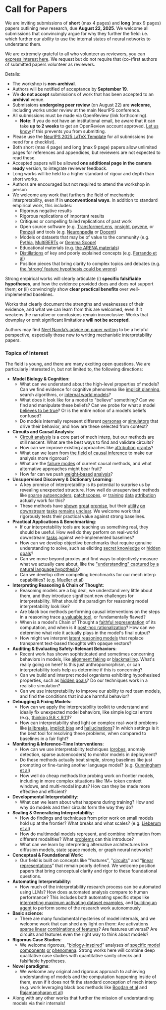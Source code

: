 # Call for Papers
We are inviting submissions of **short** (max 4 pages) and **long** (max 9 pages) papers outlining new research, due **August 22, 2025**. We welcome all submissions that convincingly argue for why they further the field: i.e. which further our ability to use the internal states of neural networks to understand them. 

We are extremely grateful to all who volunteer as reviewers, you can [express interest here](https://www.google.com/url?q=https://docs.google.com/forms/d/e/1FAIpQLSdiw1SJllzoTz_nqzDTzTOGb9DV3W_truQyh-WvYj_QGIi7Mg/viewform?usp%3Ddialog&sa=D&source=editors&ust=1754098383327978&usg=AOvVaw2cQyfDpsqwqK3bi7Nhpu0k). We request but do not require that (co-)first authors of submitted papers volunteer as reviewers. 

Details: 
* The workshop is **non-archival**.
* Authors will be notified of acceptance by **September 19**.
* We **do not accept** submissions of work that has been accepted to an **archival** venue.
* Submissions **undergoing peer review** (on August 22) are **welcome**, including works under review at the main NeurIPS conference.
* All submissions must be made via OpenReview (link forthcoming).
  * **Note**: If you do not have an institutional email, be aware that it can take **up to 2 weeks** to get an OpenReview account approved. [Let us know](mailto:neurips2025@mechinterpworkshop.com) if this prevents you from submitting.
* Please use the [NeurIPS 2025 LaTeX Template](https://www.google.com/url?q=https://media.neurips.cc/Conferences/NeurIPS2025/Styles.zip&sa=D&source=editors&ust=1754098383329779&usg=AOvVaw2c301QGfvmozYSxdNfBXTZ) for all submissions (no need for a checklist).
* Both short (max 4 page) and long (max 9 page) papers allow unlimited pages for references and appendices, but reviewers are not expected to read these.
* Accepted papers will be allowed **one additional page in the camera ready** version, to integrate reviewer feedback.
* Long works will be held to a higher standard of rigour and depth than short works.
* Authors are encouraged but not required to attend the workshop in person
* We welcome any work that furthers the field of mechanistic interpretability, even if in **unconventional ways**. In addition to standard empirical work, this includes:
  * Rigorous negative results
  * Rigorous replications of important results
  * Critiques or compelling failed replications of past work
  * Open source software (e.g. [TransformerLens](https://www.google.com/url?q=https://github.com/neelnanda-io/TransformerLens&sa=D&source=editors&ust=1754098383331167&usg=AOvVaw35nMQuKjIAVeoDGZT3o3zo), [nnsight](https://www.google.com/url?q=https://github.com/ndif-team/nnsight&sa=D&source=editors&ust=1754098383331288&usg=AOvVaw3njbV3_Ein_sFumm9QW6MS), [pyvene](https://www.google.com/url?q=https://github.com/stanfordnlp/pyvene/tree/main/pyvene/models/mlp&sa=D&source=editors&ust=1754098383331380&usg=AOvVaw3yKRZj3T4MMMfE8fp8lfRq), or [Penzai](https://www.google.com/url?q=https://github.com/google-deepmind/penzai&sa=D&source=editors&ust=1754098383331479&usg=AOvVaw2H_vH2K2Q17YB3LE_zQvL2)) and tools (e.g. [Neuronpedia](https://www.google.com/url?q=http://neuronpedia.org&sa=D&source=editors&ust=1754098383331573&usg=AOvVaw23BNtDO5pSruGb635aPdlj) or [Docent](https://www.google.com/url?q=https://transluce.org/introducing-docent&sa=D&source=editors&ust=1754098383331659&usg=AOvVaw3MYR2tqw4JE0wERUYaitRc))
  * Models or datasets that may be of value to the community (e.g. [Pythia](https://www.google.com/url?q=https://arxiv.org/abs/2304.01373&sa=D&source=editors&ust=1754098383331851&usg=AOvVaw0zfgVp_xo3fYp1RVQH3NN5), [MultiBERTs](https://www.google.com/url?q=https://arxiv.org/abs/2106.16163&sa=D&source=editors&ust=1754098383331924&usg=AOvVaw2JCvqWmvousXVyb5y0PSc1) or [Gemma Scope](https://www.google.com/url?q=https://arxiv.org/abs/2408.05147&sa=D&source=editors&ust=1754098383331996&usg=AOvVaw0RemzqYU8pwADn6w_uqRVp))
  * Educational materials (e.g. [the ARENA materials](https://www.google.com/url?q=https://arena3-chapter1-transformer-interp.streamlit.app/&sa=D&source=editors&ust=1754098383332167&usg=AOvVaw1VxOuWV2-sG5JPZ7DDpDIN))
  * [Distillations](https://www.google.com/url?q=https://distill.pub/2017/research-debt/&sa=D&source=editors&ust=1754098383332330&usg=AOvVaw1w1M_DAtJsEDJT0cQ8UCk0) of key and poorly explained concepts (e.g. [Ferrando et al](https://www.google.com/url?q=https://arxiv.org/abs/2405.00208&sa=D&source=editors&ust=1754098383332482&usg=AOvVaw14zyrNMD0ywJVn5EisGlsH))
  * Position pieces that bring clarity to complex topics and debates (e.g. [the ‘strong’ feature hypothesis could be wrong](https://www.google.com/url?q=https://www.alignmentforum.org/posts/tojtPCCRpKLSHBdpn/the-strong-feature-hypothesis-could-be-wrong&sa=D&source=editors&ust=1754098383332753&usg=AOvVaw3MfDklnMQMcT8oKOkg2wpy))

Strong empirical works will clearly articulate (i) **specific falsifiable hypotheses**, and how the evidence provided does and does not support them; **or** (ii) convincingly show **clear practical benefits** over well-implemented baselines. 

Works that clearly document the strengths and weaknesses of their evidence, and what we can learn from this are welcomed, even if it weakens the narrative or conclusions remain inconclusive. Works that downplay or omit significant limitations **will not be accepted**. 

Authors may find [Neel Nanda’s advice on paper writing](https://www.google.com/url?q=https://www.alignmentforum.org/posts/eJGptPbbFPZGLpjsp/highly-opinionated-advice-on-how-to-write-ml-papers&sa=D&source=editors&ust=1754098383333861&usg=AOvVaw3Kxexui6Dz51N0zQkeBNgF) to be a helpful perspective, especially those new to writing mechanistic interpretability papers. 
### Topics of Interest
The field is young, and there are many exciting open questions. We are particularly interested in, but not limited to, the following directions: 
* **Model Biology & Cognition**:
  * What can we understand about the high-level properties of models? Can we find evidence for cognitive phenomena like [implicit planning](https://www.google.com/url?q=https://transformer-circuits.pub/2025/attribution-graphs/biology.html%23dives-poems&sa=D&source=editors&ust=1754098383334645&usg=AOvVaw2bbNWts_VvGL98rfa2FHig), search algorithms, or [internal world models](https://www.google.com/url?q=https://arxiv.org/abs/2210.13382&sa=D&source=editors&ust=1754098383334771&usg=AOvVaw2LCMH3HeK3XL67XOq4rmko)?
  * What does it look like for a model to "believe" something? Can we find and manipulate these beliefs? Can we probe for what a model [believes to be true](https://www.google.com/url?q=https://arxiv.org/abs/2310.06824&sa=D&source=editors&ust=1754098383335033&usg=AOvVaw0Zt0dzuy2fsNoEcyI6f3v1)? Or is the entire notion of a model’s beliefs confused?
  * Do models internally represent different [personas](https://www.google.com/url?q=https://arxiv.org/abs/2406.12094&sa=D&source=editors&ust=1754098383335239&usg=AOvVaw2qqVWTZamMx6P_b5PG7Ss2) or [simulators](https://www.google.com/url?q=https://www.nature.com/articles/s41586-023-06647-8&sa=D&source=editors&ust=1754098383335326&usg=AOvVaw1QeMvZVMRL2sq_xx_6W5RY) that drive their behavior, and how are these selected from context?
* **Circuits and Causal Analysis**:
  * [Circuit analysis](https://www.google.com/url?q=https://distill.pub/2020/circuits/zoom-in/&sa=D&source=editors&ust=1754098383335636&usg=AOvVaw3_ZoyKrm7OSHyPauxpclzY) is a core part of mech interp, but our methods are still nascent. What are the best ways to find and validate circuits?
  * How can we improve existing approaches like [attribution](https://www.google.com/url?q=https://arxiv.org/abs/2406.11944&sa=D&source=editors&ust=1754098383335969&usg=AOvVaw14n0i41bjpBnaLjv3Oe2V3) [graphs](https://www.google.com/url?q=https://transformer-circuits.pub/2025/attribution-graphs/methods.html&sa=D&source=editors&ust=1754098383336068&usg=AOvVaw3pxRvpYlcHency-GbOg1Mc)?
  * What can we learn from [the field of causal inference](https://www.google.com/url?q=https://arxiv.org/abs/2407.04690&sa=D&source=editors&ust=1754098383336228&usg=AOvVaw1Ul9n-8tqZyN9AuBa1ESRa) to make our analysis more rigorous?
  * What are the [failure modes](https://www.google.com/url?q=https://arxiv.org/abs/2307.15771&sa=D&source=editors&ust=1754098383336394&usg=AOvVaw1mYNDflUiLngkzGR-rhXCc) of current causal methods, and what alternative approaches might bear fruit?
  * How far can we push [weight-based](https://www.google.com/url?q=https://arxiv.org/abs/2301.05217&sa=D&source=editors&ust=1754098383336609&usg=AOvVaw3lPhlcq2_j9jC4s4NcDn8A) [analysis](https://www.google.com/url?q=https://arxiv.org/abs/2410.08417&sa=D&source=editors&ust=1754098383336680&usg=AOvVaw1qRGwjX0K2fN1ar2zBVxUf)?
* **Unsupervised Discovery & Dictionary Learning**:
  * A key promise of interpretability is its potential to surprise us by revealing unexpected structure. How well do unsupervised methods like [sparse](https://www.google.com/url?q=https://arxiv.org/abs/2103.15949&sa=D&source=editors&ust=1754098383337204&usg=AOvVaw2WRFCZbV0T2qp3UFHQr9O9) [autoencoders](https://www.google.com/url?q=https://transformer-circuits.pub/2023/monosemantic-features&sa=D&source=editors&ust=1754098383337304&usg=AOvVaw3JzrlNlLuC6fRSy5S4o3MA), [patch](https://www.google.com/url?q=https://arxiv.org/abs/2401.06102&sa=D&source=editors&ust=1754098383337372&usg=AOvVaw0nFlzwvJY6TL1-a602924K)[scopes](https://www.google.com/url?q=https://arxiv.org/abs/2403.10949v2&sa=D&source=editors&ust=1754098383337424&usg=AOvVaw19j5i2WBEBlVywJW4sYrtq), or [training](https://www.google.com/url?q=https://proceedings.mlr.press/v70/koh17a?ref%3Dhttps://githubhelp.com&sa=D&source=editors&ust=1754098383337525&usg=AOvVaw2A6RTOX_YA0njeEhSEXHB1) [data](https://www.google.com/url?q=https://arxiv.org/abs/2308.03296&sa=D&source=editors&ust=1754098383337592&usg=AOvVaw3r2sPP6ztYg5Sn1UfjGcpD) [attribution](https://www.google.com/url?q=https://arxiv.org/abs/2205.11482&sa=D&source=editors&ust=1754098383337662&usg=AOvVaw3ldN6CFQOkoSAhcAmNQ4DB) actually work for this?
  * These methods have [shown](https://www.google.com/url?q=https://transformer-circuits.pub/2024/scaling-monosemanticity/index.html&sa=D&source=editors&ust=1754098383337875&usg=AOvVaw03TgC4yhFWJjZvaZDM3ifD) [great](https://www.google.com/url?q=https://transformer-circuits.pub/2025/attribution-graphs/biology.html&sa=D&source=editors&ust=1754098383338033&usg=AOvVaw1mAhYBMNlygNYT7zNeDYFN) [promise](https://www.google.com/url?q=https://arxiv.org/abs/2503.10965&sa=D&source=editors&ust=1754098383338109&usg=AOvVaw09Lv-YIV0EFNJbES0Gz8Ul), but their [utility](https://www.google.com/url?q=https://arxiv.org/abs/2502.16681&sa=D&source=editors&ust=1754098383338225&usg=AOvVaw0yOjOcMpWHNi9CsczBTYdb) [on](https://www.google.com/url?q=https://www.tilderesearch.com/blog/sieve&sa=D&source=editors&ust=1754098383338293&usg=AOvVaw2XAj2qTusPLKboBbOcT8Ub) [downstream](https://www.google.com/url?q=https://arxiv.org/abs/2501.17148&sa=D&source=editors&ust=1754098383338373&usg=AOvVaw3PPJW0M9I0ow0SulFUPwPM) [tasks](https://www.google.com/url?q=https://transformer-circuits.pub/2024/features-as-classifiers/index.html&sa=D&source=editors&ust=1754098383338469&usg=AOvVaw0PJFVXbvNg838PUFDeieFA) [remains](https://www.google.com/url?q=https://arxiv.org/abs/2502.04382&sa=D&source=editors&ust=1754098383338536&usg=AOvVaw3nzPJuFMHFb4X2rn7xmSWX) [unclear](https://www.google.com/url?q=https://www.alignmentforum.org/posts/4uXCAJNuPKtKBsi28/negative-results-for-saes-on-downstream-tasks&sa=D&source=editors&ust=1754098383338638&usg=AOvVaw0iLCv7K6xlbY53g8UIZSU2). We welcome work that rigorously tests their practical value against strong baselines.
* **Practical Applications & Benchmarking**:
  * If our interpretability tools are teaching us something real, they should be useful. How well do they perform on real-world downstream [tasks](https://www.google.com/url?q=https://www.lesswrong.com/posts/wGRnzCFcowRCrpX4Y/downstream-applications-as-validation-of-interpretability&sa=D&source=editors&ust=1754098383339131&usg=AOvVaw2rRKdF-2e8bGOfPqvW7G18) against well-implemented baselines?
  * How can we develop objective benchmarks that require genuine understanding to solve, such as eliciting [secret knowledge](https://www.google.com/url?q=https://arxiv.org/abs/2505.14352&sa=D&source=editors&ust=1754098383339389&usg=AOvVaw0k3gKGZGnTfHqelNIaqJe6) or [hidden goals](https://www.google.com/url?q=https://arxiv.org/abs/2503.10965&sa=D&source=editors&ust=1754098383339479&usg=AOvVaw0XybqucGtp8vq6_lllEh5A)?
  * Can we move beyond proxies and find ways to objectively measure what we actually care about, like the ["understanding" captured by a natural language hypothesis](https://www.google.com/url?q=https://arxiv.org/abs/2502.04382&sa=D&source=editors&ust=1754098383339793&usg=AOvVaw1s1p53eXnWIGRb9-nFGksy)?
  * Can we develop other compelling benchmarks for our mech interp capabilities? (e.g. [Mueller et al](https://www.google.com/url?q=https://arxiv.org/abs/2504.13151&sa=D&source=editors&ust=1754098383340003&usg=AOvVaw156IiwGvLY4Zs8nu9gyqMj))
* **Interpreting Reasoning & Chain of Thought**:
  * Reasoning models are a big deal, we understand very little about them, and they introduce significant new challenges for interpretability. What should the paradigm for reasoning model interpretability look like?
  * Are black box methods performing causal interventions on the steps in a reasoning trace [a valuable tool](https://www.google.com/url?q=https://arxiv.org/abs/2506.19143&sa=D&source=editors&ust=1754098383340638&usg=AOvVaw2B1ugMbKu1EYqy9AoksNHt), or fundamentally flawed?
  * When is a model's Chain of Thought a [faithful representation](https://www.google.com/url?q=https://arxiv.org/abs/2305.04388&sa=D&source=editors&ust=1754098383340827&usg=AOvVaw03ytnOHI13EopBtsej1TSD) of its computation, and when is it [post-hoc rationalization](https://www.google.com/url?q=https://arxiv.org/abs/2503.08679&sa=D&source=editors&ust=1754098383340948&usg=AOvVaw0-QRPkgzLNOMbj9X0ufxr5)? How can we determine what role it actually plays in the model's final output?
  * How might we interpret [latent reasoning models](https://www.google.com/url?q=https://arxiv.org/abs/2412.06769&sa=D&source=editors&ust=1754098383341166&usg=AOvVaw0OOct4h6r1WTRmSUVsxrbw) that replace transparent text-based thoughts with opaque vectors?
* **Auditing & Evaluating Safety-Relevant Behaviors**:
  * Recent work has shown sophisticated and sometimes concerning behaviors in models, like [alignment faking](https://www.google.com/url?q=https://arxiv.org/abs/2412.14093&sa=D&source=editors&ust=1754098383341600&usg=AOvVaw0Rq-5Mi4svQC67PA4UAqvY) or [blackmailing](https://www.google.com/url?q=https://www.anthropic.com/research/agentic-misalignment&sa=D&source=editors&ust=1754098383341693&usg=AOvVaw1gaIqbCU3UgT-zqUP2UKmw). What's really going on here? Is this just anthropomorphism, or can interpretability tools help us determine if this is concerning?
  * Can we build and interpret model organisms exhibiting hypothesised properties, such as [hidden goals](https://www.google.com/url?q=https://arxiv.org/abs/2503.10965&sa=D&source=editors&ust=1754098383342072&usg=AOvVaw22JvDNkj3U1U_uvb9qzcpm)? Do our techniques work in a realistic simulation?
  * Can we use interpretability to improve our ability to red team models, and find the conditions that induce harmful behavior?
* **Debugging & Fixing Models**:
  * How can we apply the interpretability toolkit to understand and ideally fix unexpected model behaviors, like simple logical errors (e.g., [thinking 9.8 < 9.11](https://www.google.com/url?q=https://transluce.org/observability-interface&sa=D&source=editors&ust=1754098383342661&usg=AOvVaw3JAQRGhh-VPD3b4IxAARN3))?
  * How can interpretability shed light on complex real-world problems like [jailbreaks](https://www.google.com/url?q=https://transformer-circuits.pub/2025/attribution-graphs/biology.html%23dives-jailbreak&sa=D&source=editors&ust=1754098383342991&usg=AOvVaw36GrtIWVW6b0NoVt4A-wz1), [implicit bias](https://www.google.com/url?q=https://arxiv.org/abs/2506.10922&sa=D&source=editors&ust=1754098383343085&usg=AOvVaw1krfBLs3UtXCOi_GFNYsxo) and [hallucinations](https://www.google.com/url?q=https://arxiv.org/abs/2411.14257&sa=D&source=editors&ust=1754098383343165&usg=AOvVaw1ZOmPDbCqEebQ1y0Wxq-BK)? In which settings is it the best tool for resolving these problems, when compared to baselines in a fair fight?
* **Monitoring & Inference-Time Interventions**:
  * How can we use interpretability techniques ([probes](https://www.google.com/url?q=https://arxiv.org/abs/2102.12452&sa=D&source=editors&ust=1754098383343608&usg=AOvVaw2FoT81SoI7Gx0fc9Xk7jqU), anomaly detection, sparse autoencoders) to monitor models in deployment?
  * Do these methods actually beat simple, strong baselines like just prompting or fine-tuning another language model? (e.g. [Cunningham et al](https://www.google.com/url?q=https://alignment.anthropic.com/2025/cheap-monitors/&sa=D&source=editors&ust=1754098383344030&usg=AOvVaw0QtvkIKEgmWKM0uYvlzWfX))
  * How well do cheap methods like probing work on frontier models, including in more complex situations like 1M+ token context windows, and multi-modal inputs? How can they be made more effective and efficient?
* **Developmental Interpretability**:
  * What can we learn about what happens during training? How and why do models and their circuits form the way they do?
* **Scaling & Generalizing Interpretability**:
  * How do findings and techniques from prior work on small models hold up at the frontier? What breaks and what scales? (e.g. [Lieberum et al](https://www.google.com/url?q=https://arxiv.org/abs/2307.09458&sa=D&source=editors&ust=1754098383344978&usg=AOvVaw2pqiE9T4J6P3mb8Vu3NmG0))
  * How do multimodal models represent, and combine information from different modalities? What [problems](https://www.google.com/url?q=https://openreview.net/pdf?id%3DVUhRdZp8ke&sa=D&source=editors&ust=1754098383345228&usg=AOvVaw2pjYONWiE1yOKh3rYEJaZk) can this introduce?
  * What can we learn by interpreting alternative architectures like diffusion models, state space models, or graph neural networks?
* **Conceptual & Foundational Work**:
  * Our field is built on concepts like "features", "[circuits](https://www.google.com/url?q=https://distill.pub/2020/circuits/zoom-in/&sa=D&source=editors&ust=1754098383345700&usg=AOvVaw2kOLWPt8kD3NjMOmguK7SJ)" and “[linear representations](https://www.google.com/url?q=https://transformer-circuits.pub/2024/july-update/index.html%23linear-representations&sa=D&source=editors&ust=1754098383345824&usg=AOvVaw2P6-1HqCbqrhQ0wAnkPUtI)” that remain poorly defined. We welcome position papers that bring conceptual clarity and rigor to these foundational questions.
* **Automating Interpretability**:
  * How much of the interpretability research process can be automated using LLMs? How does automated analysis compare to human performance? This includes both automating specific steps like [interpreting maximum activating dataset examples](https://www.google.com/url?q=https://openaipublic.blob.core.windows.net/neuron-explainer/paper/index.html&sa=D&source=editors&ust=1754098383346445&usg=AOvVaw11X-oGH3Q3FTKTKLeHxZ0i), and [building an agent](https://www.google.com/url?q=https://arxiv.org/abs/2404.14394&sa=D&source=editors&ust=1754098383346539&usg=AOvVaw3smLM7rN50LVaqD0OG9Eex) to perform some of the research work autonomously
* **Basic science**:
  * There are many fundamental mysteries of model internals, and we welcome work that can shed any light on them: Are activations [sparse linear](https://www.google.com/url?q=https://arxiv.org/abs/1601.03764&sa=D&source=editors&ust=1754098383346972&usg=AOvVaw30iwnN7zd2w96Z8XunhvRh) [combinations of features](https://www.google.com/url?q=https://transformer-circuits.pub/2022/toy_model/index.html&sa=D&source=editors&ust=1754098383347075&usg=AOvVaw2oOHWdOHJe8w8_4Mk3WnVO)? Are features universal? Are circuits and features even the right way to think about models?
* **Rigorous Case Studies**:
  * We welcome rigorous, "[biology-inspired](https://www.google.com/url?q=https://distill.pub/2020/circuits/curve-circuits/&sa=D&source=editors&ust=1754098383347553&usg=AOvVaw38TQdyVajsailhpe_itQBL)" analyses of [specific model](https://www.google.com/url?q=https://arxiv.org/abs/2310.04625&sa=D&source=editors&ust=1754098383347646&usg=AOvVaw2fXbT5ppcXOEdHKhWXgyV3) [components](https://www.google.com/url?q=https://transformer-circuits.pub/2024/scaling-monosemanticity/index.html&sa=D&source=editors&ust=1754098383347744&usg=AOvVaw2iejarXTWv5-wOcSVuO2eN) [or](https://www.google.com/url?q=https://arxiv.org/abs/2305.01610&sa=D&source=editors&ust=1754098383347809&usg=AOvVaw3SMKB3smXvlVvooQlaByjZ) [phenomena](https://www.google.com/url?q=https://arxiv.org/abs/2306.09346&sa=D&source=editors&ust=1754098383347877&usg=AOvVaw0gBogUgYsL84vKGpsA-uRB). Strong works here will combine deep qualitative case studies with quantitative sanity checks and falsifiable hypotheses.
* **Novel paradigms**:
  * We welcome any original and rigorous approach to achieving understanding of models and the computation happening inside of them, even if it does not fit the standard conception of mech interp (e.g. work leveraging black box methods like [Bogdan et al](https://www.google.com/url?q=https://arxiv.org/abs/2506.19143&sa=D&source=editors&ust=1754098383348472&usg=AOvVaw3u4ep4pOl2Dj8DkdjyvIn8) and [Rajamanoharan et al](https://www.google.com/url?q=https://www.alignmentforum.org/posts/wnzkjSmrgWZaBa2aC/self-preservation-or-instruction-ambiguity-examining-the&sa=D&source=editors&ust=1754098383348613&usg=AOvVaw1bN-fecMlcZUunuyFDThVM))
* Along with any other works that further the mission of understanding models via their internals!